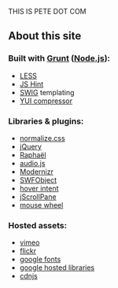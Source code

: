 THIS IS PETE DOT COM

## About this site

### Built with [Grunt](http://gruntjs.com) ([Node.js](http://nodejs.org/)):

*   [LESS](http://lesscss.org/)
*   [JS Hint](http://www.jshint.com/about/)
*   [SWIG](http://paularmstrong.github.io/swig/) templating
*   [YUI compressor](http://developer.yahoo.com/yui/compressor/)

### Libraries & plugins:

*   [normalize.css](https://github.com/necolas/normalize.css/)
*   [jQuery](http://jquery.com/)
*   [Raphaël](http://raphaeljs.com/)
*   [audio.js](http://kolber.github.com/audiojs/)
*   [Modernizr](http://modernizr.com/)
*   [SWFObject](http://code.google.com/p/swfobject/)
*   [hover intent](http://cherne.net/brian/resources/jquery.hoverIntent.html)
*   [jScrollPane](http://www.kelvinluck.com/assets/jquery/jScrollPane/jScrollPane.html)
*   [mouse wheel](http://brandonaaron.net/code/mousewheel/docs)

### Hosted assets:

*   [vimeo](http://vimeo.com/)
*   [flickr](http://www.flickr.com/)
*   [google fonts](http://www.google.com/fonts/)
*   [google hosted libraries](http://developers.google.com/speed/libraries/devguide)
*   [cdnjs](http://cdnjs.com/)
